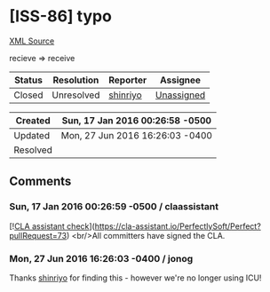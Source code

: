 # [ISS-86] typo

[XML Source](../xml/ISS-86.xml)
<p><p>recieve =&gt; receive</p></p>





Status|Resolution|Reporter|Assignee
------|----------|--------|--------
Closed|Unresolved|[shinriyo](shinriyo)|[Unassigned]($-1)





Created|Sun, 17 Jan 2016 00:26:58 -0500
-------|--------------
Updated|Mon, 27 Jun 2016 16:26:03 -0400
Resolved|


## Comments




### Sun, 17 Jan 2016 00:26:59 -0500 / claassistant 

<p><p>[!<a href="https://cla-assistant.io/pull/badge/signed" class="external-link" rel="nofollow">CLA assistant check</a>](<a href="https://cla-assistant.io/PerfectlySoft/Perfect?pullRequest=73" class="external-link" rel="nofollow">https://cla-assistant.io/PerfectlySoft/Perfect?pullRequest=73</a>) &lt;br/&gt;All committers have signed the CLA.</p></p>


### Mon, 27 Jun 2016 16:26:03 -0400 / jonog 

<p><p>Thanks <a href="http://jira.perfect.org:8080/secure/ViewProfile.jspa?name=shinriyo" class="user-hover" rel="shinriyo">shinriyo</a> for finding this - however we're no longer using ICU!</p></p>


